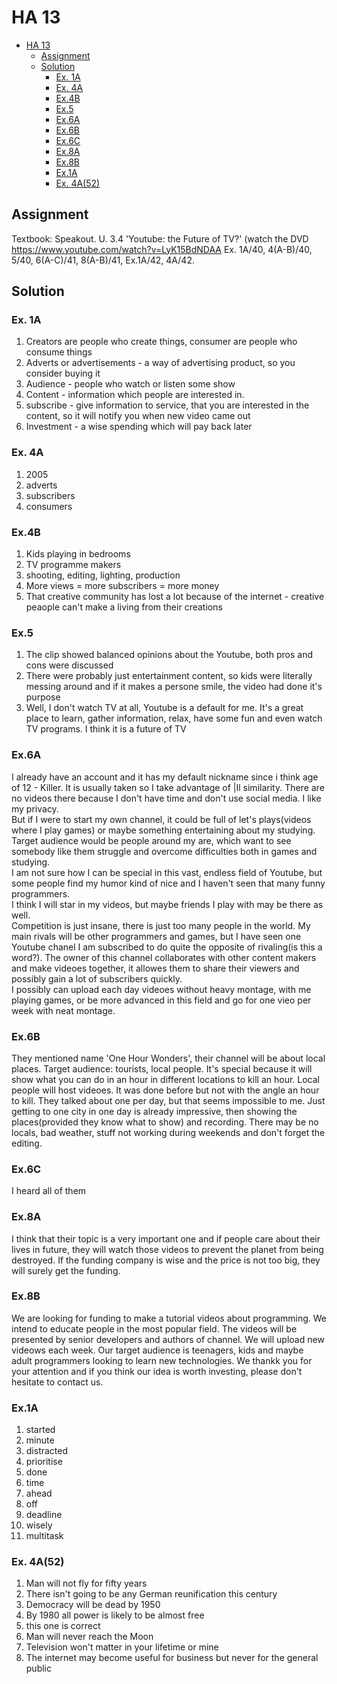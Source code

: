 # HA 13

- [HA 13](#ha-13)
  - [Assignment](#assignment)
  - [Solution](#solution)
    - [Ex. 1A](#ex-1a)
    - [Ex. 4A](#ex-4a)
    - [Ex.4B](#ex4b)
    - [Ex.5](#ex5)
    - [Ex.6A](#ex6a)
    - [Ex.6B](#ex6b)
    - [Ex.6C](#ex6c)
    - [Ex.8A](#ex8a)
    - [Ex.8B](#ex8b)
    - [Ex.1A](#ex1a)
    - [Ex. 4A(52)](#ex-4a52)

## Assignment

Textbook: Speakout.
U. 3.4 'Youtube: the Future of TV?' (watch the DVD  <https://www.youtube.com/watch?v=LyK15BdNDAA>
Ex. 1A/40, 4(A-B)/40, 5/40, 6(A-C)/41, 8(A-B)/41,  Ex.1A/42, 4A/42.

## Solution

### Ex. 1A

1. Creators are people who create things, consumer are people who consume things
2. Adverts or advertisements - a way of advertising product, so you consider buying it
3. Audience - people who watch or listen some show
4. Content - information which people are interested in.
5. subscribe - give information to service, that you are interested in the content, so it will notify you when new video came out
6. Investment - a wise spending which will pay back later

### Ex. 4A

1. 2005
2. adverts
3. subscribers
4. consumers

### Ex.4B

1. Kids playing in bedrooms
2. TV programme makers
3. shooting, editing, lighting, production
4. More views = more subscribers = more money
5. That creative community has lost a lot because of the internet - creative peaople can't make a living from their creations

### Ex.5

1. The clip showed balanced opinions about the Youtube, both pros and cons were discussed
2. There were probably just entertainment content, so kids were literally messing around and if it makes a persone smile, the video had done it's purpose
3. Well, I don't watch TV at all, Youtube is a default for me. It's a great place to learn, gather information, relax, have some fun and even watch TV programs. I think it is a future of TV

### Ex.6A

I already have an account and it has my default nickname since i think age of 12 - Killer. It is usually taken so I take advantage of |Il similarity. There are no videos there because I don't have time and don't use social media. I like my privacy.  
But if I were to start my own channel, it could be full of let's plays(videos where I play games) or maybe something entertaining about my studying.  
Target audience would be people around my are, which want to see somebody like them struggle and overcome difficulties both in games and studying.  
I am not sure how I can be special in this vast, endless field of Youtube, but some people find my humor kind of nice and I haven't seen that many funny programmers.  
I think I will star in my videos, but maybe friends I play with may be there as well.  
Competition is just insane, there is just too many people in the world. My main rivals will be other programmers and games, but I have seen one Youtube chanel I am subscribed to do quite the opposite of rivaling(is this a word?). The owner of this channel collaborates with other content makers and make videoes together, it allowes them to share their viewers and possibly gain a lot of subscribers quickly.  
I possibly can upload each day videoes without heavy montage, with me playing games, or be more advanced in this field and go for one vieo per week with neat montage.

### Ex.6B

They mentioned name 'One Hour Wonders', their channel will be about local places. Target audience: tourists, local people. It's special because it will show what you can do in an hour in different locations to kill an hour. Local people will host videoes. It was done before but not with the angle an hour to kill. They talked about one per day, but that seems impossible to me. Just getting to one city in one day is already impressive, then showing the places(provided they know what to show) and recording. There may be no locals, bad weather, stuff not working during weekends and don't forget the editing.

### Ex.6C

I heard all of them

### Ex.8A

I think that their topic is a very important one and if people care about their lives in future, they will watch those videos to prevent the planet from being destroyed. If the funding company is wise and the price is not too big, they will surely get the funding.

### Ex.8B

We are looking for funding to make a tutorial videos about programming. We intend to educate people in the most popular field. The videos will be presented by senior developers and authors of channel. We will upload new videows each week. Our target audience is teenagers, kids and maybe adult programmers looking to learn new technologies.
We thankk you for your attention and if you think our idea is worth investing, please don't hesitate to contact us.

### Ex.1A

1. started
2. minute
3. distracted
4. prioritise
5. done
6. time
7. ahead
8. off
9. deadline
10. wisely
11. multitask

### Ex. 4A(52)

1. Man will not fly for fifty years
2. There isn't going to be any German reunification this century
3. Democracy will be dead by 1950
4. By 1980 all power is likely to be almost free
5. this one is correct
6. Man will never reach the Moon
7. Television won't matter in your lifetime or mine
8. The internet may become useful for business but never for the general public
